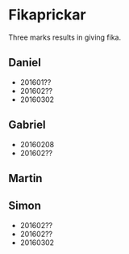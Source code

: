# Fikaprickar
Three marks results in giving fika.

## Daniel
* 201601??
* 201602??
* 20160302

## Gabriel
* 20160208
* 201602??

## Martin


## Simon
* 201602??
* 201602??
* 20160302
